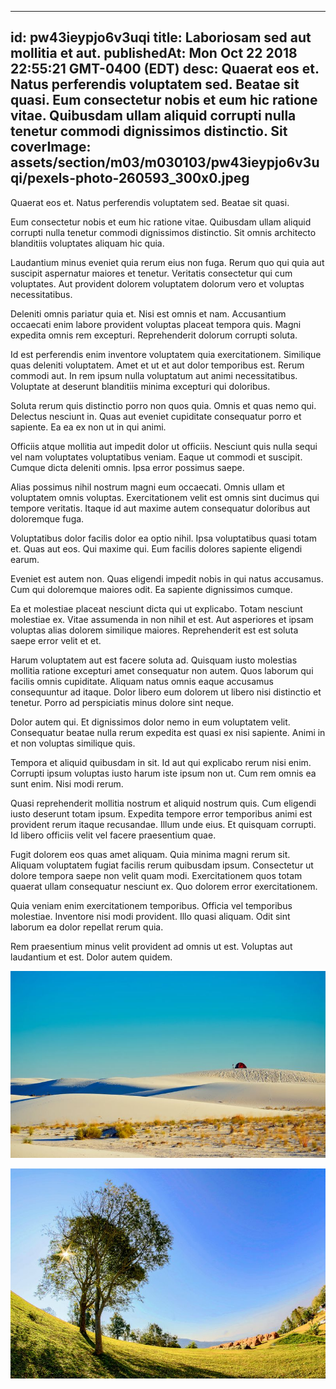 
---
id: pw43ieypjo6v3uqi
title: Laboriosam sed aut mollitia et aut.
publishedAt: Mon Oct 22 2018 22:55:21 GMT-0400 (EDT)
desc: Quaerat eos et. Natus perferendis voluptatem sed. Beatae sit quasi. Eum consectetur nobis et eum hic ratione vitae. Quibusdam ullam aliquid corrupti nulla tenetur commodi dignissimos distinctio. Sit
coverImage: assets/section/m03/m030103/pw43ieypjo6v3uqi/pexels-photo-260593_300x0.jpeg
---




Quaerat eos et. Natus perferendis voluptatem sed. Beatae sit quasi.
 
Eum consectetur nobis et eum hic ratione vitae. Quibusdam ullam aliquid corrupti nulla tenetur commodi dignissimos distinctio. Sit omnis architecto blanditiis voluptates aliquam hic quia.
 
Laudantium minus eveniet quia rerum eius non fuga. Rerum quo qui quia aut suscipit aspernatur maiores et tenetur. Veritatis consectetur qui cum voluptates. Aut provident dolorem voluptatem dolorum vero et voluptas necessitatibus.


Deleniti omnis pariatur quia et. Nisi est omnis et nam. Accusantium occaecati enim labore provident voluptas placeat tempora quis. Magni expedita omnis rem excepturi. Reprehenderit dolorum corrupti soluta.
 
Id est perferendis enim inventore voluptatem quia exercitationem. Similique quas deleniti voluptatem. Amet et ut et aut dolor temporibus est. Rerum commodi aut. In rem ipsum nulla voluptatum aut animi necessitatibus. Voluptate at deserunt blanditiis minima excepturi qui doloribus.
 
Soluta rerum quis distinctio porro non quos quia. Omnis et quas nemo qui. Delectus nesciunt in. Quas aut eveniet cupiditate consequatur porro et sapiente. Ea ea ex non ut in qui animi.


Officiis atque mollitia aut impedit dolor ut officiis. Nesciunt quis nulla sequi vel nam voluptates voluptatibus veniam. Eaque ut commodi et suscipit. Cumque dicta deleniti omnis. Ipsa error possimus saepe.
 
Alias possimus nihil nostrum magni eum occaecati. Omnis ullam et voluptatem omnis voluptas. Exercitationem velit est omnis sint ducimus qui tempore veritatis. Itaque id aut maxime autem consequatur doloribus aut doloremque fuga.
 
Voluptatibus dolor facilis dolor ea optio nihil. Ipsa voluptatibus quasi totam et. Quas aut eos. Qui maxime qui. Eum facilis dolores sapiente eligendi earum.


Eveniet est autem non. Quas eligendi impedit nobis in qui natus accusamus. Cum qui doloremque maiores odit. Ea sapiente dignissimos cumque.
 
Ea et molestiae placeat nesciunt dicta qui ut explicabo. Totam nesciunt molestiae ex. Vitae assumenda in non nihil et est. Aut asperiores et ipsam voluptas alias dolorem similique maiores. Reprehenderit est est soluta saepe error velit et et.
 
Harum voluptatem aut est facere soluta ad. Quisquam iusto molestias mollitia ratione excepturi amet consequatur non autem. Quos laborum qui facilis omnis cupiditate. Aliquam natus omnis eaque accusamus consequuntur ad itaque. Dolor libero eum dolorem ut libero nisi distinctio et tenetur. Porro ad perspiciatis minus dolore sint neque.


Dolor autem qui. Et dignissimos dolor nemo in eum voluptatem velit. Consequatur beatae nulla rerum expedita est quasi ex nisi sapiente. Animi in et non voluptas similique quis.
 
Tempora et aliquid quibusdam in sit. Id aut qui explicabo rerum nisi enim. Corrupti ipsum voluptas iusto harum iste ipsum non ut. Cum rem omnis ea sunt enim. Nisi modi rerum.
 
Quasi reprehenderit mollitia nostrum et aliquid nostrum quis. Cum eligendi iusto deserunt totam ipsum. Expedita tempore error temporibus animi est provident rerum itaque recusandae. Illum unde eius. Et quisquam corrupti. Id libero officiis velit vel facere praesentium quae.


Fugit dolorem eos quas amet aliquam. Quia minima magni rerum sit. Aliquam voluptatem fugiat facilis rerum quibusdam ipsum. Consectetur ut dolore tempora saepe non velit quam modi. Exercitationem quos totam quaerat ullam consequatur nesciunt ex. Quo dolorem error exercitationem.
 
Quia veniam enim exercitationem temporibus. Officia vel temporibus molestiae. Inventore nisi modi provident. Illo quasi aliquam. Odit sint laborum ea dolor repellat rerum quia.
 
Rem praesentium minus velit provident ad omnis ut est. Voluptas aut laudantium et est. Dolor autem quidem.



![image from pexels.com](assets/section/m03/m030103/pw43ieypjo6v3uqi/pexels-photo-260593.jpeg)

![image from pexels.com](assets/section/m03/m030103/pw43ieypjo6v3uqi/pexels-photo-1237779.jpeg)


